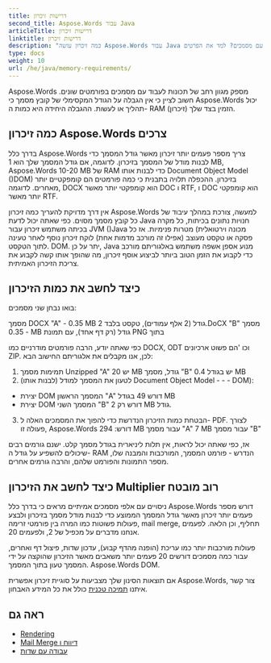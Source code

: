 ```yaml
---
title: דרישות זיכרון
second_title: Aspose.Words עבור Java
articleTitle: דרישות זיכרון
linktitle: דרישות זיכרון
description: "כמה זיכרון עושה Aspose.Words עבור Java צריך לעבוד עם מסמכים? למד את הפרטים"
type: docs
weight: 10
url: /he/java/memory-requirements/
---
```


Aspose.Words מספק מגוון רחב של תכונות לעבוד עם מסמכים בפורמטים שונים. חשוב לציין כי אין הגבלה על הגודל המקסימלי של קובץ מסמך כי Aspose.Words יכול תהליך או לעשות. ההגבלה היחידה היא כמות ה- RAM (זיכרון) הזמין בצד שלך.

## כמה זיכרון Aspose.Words צרכים

בדרך כלל Aspose.Words צריך מספר פעמים יותר זיכרון מאשר גודל המסמך כדי לבנות מודל של המסמך בזיכרון. לדוגמה, אם גודל המסמך שלך הוא 1 MB, Aspose.Words 10-20 MB של RAM כדי לבנות אותו Document Object Model ()DOM) בזיכרון. ההכפלה תלויה בתבנית כי כמה פורמטים הם קומפקטיים יותר מאחרים. לדוגמה, DOCX הוא קומפקטי יותר מאשר DOC ו RTF, ו DOC הוא קומפקטי יותר מאשר RTF.

אין דרך מדויקת להעריך כמה זיכרון Aspose.Words למעשה, צורכת במהלך עיבוד של כל קובץ מסמך מסוים. כפי שאתה יכול לדעת Java חנויות נתונים בכיתות, כל מקרה בכיתה משתמש זיכרון עבור JVM ()Java מכונה וירטואלית) מטרות פנימיות. אז כל פסקה או טקסט מעוצב (אפילו זה מורכב מדמות אחת) לוקח זיכרון נוסף לאחר טעינה לתוך הטקסט. DOM. יתר על כן, Java מנוע אספן אשפה משתמש באלגוריתם מורכב כדי לקבוע את הזמן הטוב ביותר לביצוע אוסף זיכרון, מה שהופך אותו קשה לקבוע את צריכת הזיכרון האמיתית.

## כיצד לחשב את כמות הזיכרון

בואו נבחן שני מסמכים:

מסמך DOCX "A" - 0.35 MB גודל (2 אלף עמודים), טקסט בלבד
2.DoCX "B" מסמך - 0.35 MB גודל (רק דף אחד), עם תמונת PNG בתוך

כפי שאתה יודע, הרבה פורמטים מודרניים כמו DOCX, ODT וכו 'הם פשוט ארכיונים ZIP. לכן, אנו מקבלים את אלגוריתם החישוב הבא:
1. תמימות מסמך Unzipped "A" יש 20 MB גודל, מסמך "B" יש בגודל 0.4 MB
2. לטעון את המסמך למודל (לבנות אותו) Document Object Model - - - DOM):
* יצירת DOM המסמך הראשון "A" דורש 49 בגודל MB
* יצירת DOM המסמך השני "B" דורש רק 2 MB גודל.
3. הבטחת כמות הזיכרון הנדרשת כדי להפוך את המסמכים האלה ל- PDF. לצורך פעולה זו, Aspose.Words דורש:
  294 MB עבור מסמך "A"
  7 MB עבור מסמך "B"

אז, כפי שאתה יכול לראות, אין תלות ליניארית בגודל מסמך קלט. ישנם גורמים רבים שיכולים להשפיע על גודל ה- RAM הנדרש - פורמט המסמך, המורכבות והמבנה שלו, מספר התמונות והפורמט שלהם, והרבה גורמים אחרים.

## כיצד לחשב את הזיכרון Multiplier רוב מובטח

ניסויים עם אלפי מסמכים אמיתיים מראים כי בדרך כלל Aspose.Words דורש מספר פעמים יותר זיכרון מאשר גודל המסמך הממוצע כדי לבנות מודל מסמך בזיכרון ולבצע פעולות פשוטות כמו המרה בין פורמטי זרימה, mail merge, תחליף, וכן הלאה. לפעמים אנחנו מדברים על מכפיל של 2, ולפעמים 20.

פעולות מורכבות יותר כמו עריכת (הופנה מהדף קבוע), עדכון שדות, פיצול דף ואחרים, עבור כמה מסמכים דורשים 20 פעמים יותר משאבים מאשר הזיכרון שהוקצה על ידי המסמך טעון בתוך המסמך. Aspose.Words DOM.

אם תוצאות הסינון שלך מצביעות על סוגיית זיכרון אפשרית Aspose.Words, צור קשר איתנו [תמיכה טכנית](/words/he/java/technical-support/) כולל את כל המידע האבחון.

## ראה גם

* [Rendering](/words/he/java/rendering/)
* [Mail Merge דיווח ו](https://docs.aspose.com/words/java/mail-merge-and-reporting/)
* [עבודה עם שדות](/words/he/java/working-with-fields/)